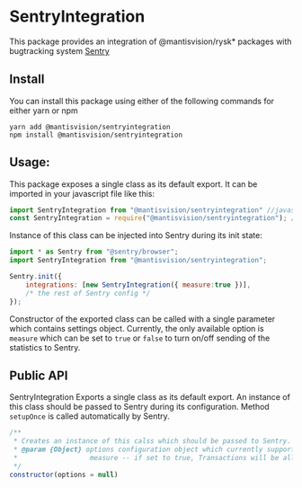 # SentryIntegration
This package provides an integration of @mantisvision/rysk* packages with bugtracking system [Sentry](https://sentry.io)

## Install
You can install this package using either of the following commands for either yarn or npm
```
yarn add @mantisvision/sentryintegration
npm install @mantisvision/sentryintegration
```

## Usage:
This package exposes a single class as its default export. 
It can be imported in your javascript file like this:
```javascript
import SentryIntegration from "@mantisvision/sentryintegration" //javascript native module style
const SentryIntegration = require("@mantisvision/sentryintegration"); // Node.js style
```
Instance of this class can be injected into Sentry during its init state:
```javascript
import * as Sentry from "@sentry/browser";
import SentryIntegration from "@mantisvision/sentryintegration";

Sentry.init({
	integrations: [new SentryIntegration({ measure:true })],
	/* the rest of Sentry config */
});
```
Constructor of the exported class can be called with a single parameter which contains settings object. Currently, the only
available option is ``measure`` which can be set to ``true`` or ``false`` to turn on/off sending of the statistics to
Sentry.

## Public API
SentryIntegration Exports a single class as its default export. An instance of this class should be passed to Sentry during its 
configuration. Method ``setupOnce`` is called automatically by Sentry.
```javascript
/**
 * Creates an instance of this calss which should be passed to Sentry.
 * @param {Object} options configuration object which currently supports only one parameter: 
 *					measure -- if set to true, Transactions will be allowed in SentryInternal package, if false they won't
 */
constructor(options = null)
```